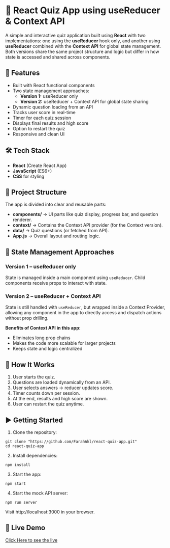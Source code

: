 # 🎯 React Quiz App using useReducer & Context API

A simple and interactive quiz application built using **React** with two implementations: one using the **useReducer** hook only, and another using **useReducer** combined with the **Context API** for global state management. Both versions share the same project structure and logic but differ in how state is accessed and shared across components.

## 🚀 Features

- Built with React functional components  
- Two state management approaches:
  - **Version 1:** useReducer only  
  - **Version 2:** useReducer + Context API for global state sharing  
- Dynamic question loading from an API  
- Tracks user score in real-time  
- Timer for each quiz session  
- Displays final results and high score  
- Option to restart the quiz  
- Responsive and clean UI  

## 🛠️ Tech Stack

- **React** (Create React App)  
- **JavaScript** (ES6+)  
- **CSS** for styling  

## 📁 Project Structure

The app is divided into clear and reusable parts:

- **components/** → UI parts like quiz display, progress bar, and question renderer.  
- **context/** → Contains the Context API provider (for the Context version).  
- **data/** → Quiz questions (or fetched from API).  
- **App.js** → Overall layout and routing logic.  

## 🔄 State Management Approaches

### Version 1 – useReducer only  
State is managed inside a main component using `useReducer`. Child components receive props to interact with state.

### Version 2 – useReducer + Context API  
State is still handled with `useReducer`, but wrapped inside a Context Provider, allowing any component in the app to directly access and dispatch actions without prop drilling.

**Benefits of Context API in this app:**
- Eliminates long prop chains
- Makes the code more scalable for larger projects
- Keeps state and logic centralized

## 🧠 How It Works

1. User starts the quiz.  
2. Questions are loaded dynamically from an API.  
3. User selects answers → reducer updates score.  
4. Timer counts down per session.  
5. At the end, results and high score are shown.  
6. User can restart the quiz anytime.

## ▶️ Getting Started

1. Clone the repository:  

```
git clone "https://github.com/FarahAkl/react-quiz-app.git"
cd react-quiz-app
```
2. Install dependencies:

```
npm install
```
3. Start the app:

```
npm start
```
4. Start the mock API server:

```
npm run server
```
Visit http://localhost:3000 in your browser.

## 👀 Live Demo
[Click Here to see the live](https://react-quiz-app-rouge-rho.vercel.app/)